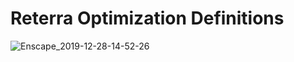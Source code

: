 # Reterra Optimization Definitions

![Enscape_2019-12-28-14-52-26](https://user-images.githubusercontent.com/31185492/97512539-0e3d1f00-198a-11eb-9ecd-c66fd90b5b9c.png)
